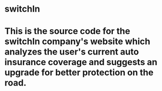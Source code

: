 # switchIn
# This is the source code for the switchIn company's website which analyzes the user's current auto insurance coverage and suggests an upgrade for better protection on the road.
